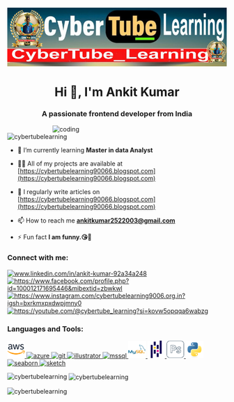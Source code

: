 ![logo](https://github.com/Cybertubelearning/Cybertubelearning/blob/main/youtub.jpg)

<h1 align="center">Hi 👋, I'm Ankit Kumar</h1>
<h3 align="center">A passionate frontend developer from India</h3>
<img align="right" alt="coding" width="400" src="https://camo.githubusercontent.com/7de37139d0b4c1ce40865e799b446c0e963a3dd8fb68d239707237c40604fa3d/68747470733a2f2f63646e2e6472696262626c652e636f6d2f75736572732f3733303730332f73637265656e73686f74732f363538313234332f6176656e746f2e676966">


<p align="left"> <img src="https://komarev.com/ghpvc/?username=cybertubelearning&label=Profile%20views&color=0e75b6&style=flat" alt="cybertubelearning" /> </p>

- 🌱 I’m currently learning **Master in data Analyst**

- 👨‍💻 All of my projects are available at [https://cybertubelearning90066.blogspot.com](https://cybertubelearning90066.blogspot.com)

- 📝 I regularly write articles on [https://cybertubelearning90066.blogspot.com](https://cybertubelearning90066.blogspot.com)

- 📫 How to reach me **ankitkumar2522003@gmail.com**

- ⚡ Fun fact **I am funny.😘🥰**

<h3 align="left">Connect with me:</h3>
<p align="left">
<a href="https://linkedin.com/in/www.linkedin.com/in/ankit-kumar-92a34a248" target="blank"><img align="center" src="https://raw.githubusercontent.com/rahuldkjain/github-profile-readme-generator/master/src/images/icons/Social/linked-in-alt.svg" alt="www.linkedin.com/in/ankit-kumar-92a34a248" height="30" width="40" /></a>
<a href="https://fb.com/https://www.facebook.com/profile.php?id=100012171695446&mibextid=zbwkwl" target="blank"><img align="center" src="https://raw.githubusercontent.com/rahuldkjain/github-profile-readme-generator/master/src/images/icons/Social/facebook.svg" alt="https://www.facebook.com/profile.php?id=100012171695446&mibextid=zbwkwl" height="30" width="40" /></a>
<a href="https://instagram.com/https://www.instagram.com/cybertubelearning9006.org.in?igsh=bxrkmxpxdwpjmny0" target="blank"><img align="center" src="https://raw.githubusercontent.com/rahuldkjain/github-profile-readme-generator/master/src/images/icons/Social/instagram.svg" alt="https://www.instagram.com/cybertubelearning9006.org.in?igsh=bxrkmxpxdwpjmny0" height="30" width="40" /></a>
<a href="https://www.youtube.com/c/https://youtube.com/@cybertube_learning?si=kovw5opqqa6wabzg" target="blank"><img align="center" src="https://raw.githubusercontent.com/rahuldkjain/github-profile-readme-generator/master/src/images/icons/Social/youtube.svg" alt="https://youtube.com/@cybertube_learning?si=kovw5opqqa6wabzg" height="30" width="40" /></a>
</p>

<h3 align="left">Languages and Tools:</h3>
<p align="left"> <a href="https://aws.amazon.com" target="_blank" rel="noreferrer"> <img src="https://raw.githubusercontent.com/devicons/devicon/master/icons/amazonwebservices/amazonwebservices-original-wordmark.svg" alt="aws" width="40" height="40"/> </a> <a href="https://azure.microsoft.com/en-in/" target="_blank" rel="noreferrer"> <img src="https://www.vectorlogo.zone/logos/microsoft_azure/microsoft_azure-icon.svg" alt="azure" width="40" height="40"/> </a> <a href="https://git-scm.com/" target="_blank" rel="noreferrer"> <img src="https://www.vectorlogo.zone/logos/git-scm/git-scm-icon.svg" alt="git" width="40" height="40"/> </a> <a href="https://www.adobe.com/in/products/illustrator.html" target="_blank" rel="noreferrer"> <img src="https://www.vectorlogo.zone/logos/adobe_illustrator/adobe_illustrator-icon.svg" alt="illustrator" width="40" height="40"/> </a> <a href="https://www.microsoft.com/en-us/sql-server" target="_blank" rel="noreferrer"> <img src="https://www.svgrepo.com/show/303229/microsoft-sql-server-logo.svg" alt="mssql" width="40" height="40"/> </a> <a href="https://www.mysql.com/" target="_blank" rel="noreferrer"> <img src="https://raw.githubusercontent.com/devicons/devicon/master/icons/mysql/mysql-original-wordmark.svg" alt="mysql" width="40" height="40"/> </a> <a href="https://pandas.pydata.org/" target="_blank" rel="noreferrer"> <img src="https://raw.githubusercontent.com/devicons/devicon/2ae2a900d2f041da66e950e4d48052658d850630/icons/pandas/pandas-original.svg" alt="pandas" width="40" height="40"/> </a> <a href="https://www.photoshop.com/en" target="_blank" rel="noreferrer"> <img src="https://raw.githubusercontent.com/devicons/devicon/master/icons/photoshop/photoshop-line.svg" alt="photoshop" width="40" height="40"/> </a> <a href="https://www.python.org" target="_blank" rel="noreferrer"> <img src="https://raw.githubusercontent.com/devicons/devicon/master/icons/python/python-original.svg" alt="python" width="40" height="40"/> </a> <a href="https://seaborn.pydata.org/" target="_blank" rel="noreferrer"> <img src="https://seaborn.pydata.org/_images/logo-mark-lightbg.svg" alt="seaborn" width="40" height="40"/> </a> <a href="https://www.sketch.com/" target="_blank" rel="noreferrer"> <img src="https://www.vectorlogo.zone/logos/sketchapp/sketchapp-icon.svg" alt="sketch" width="40" height="40"/> </a> </p>

<p><img align="left" src="https://github-readme-stats.vercel.app/api/top-langs?username=cybertubelearning&show_icons=true&locale=en&layout=compact" alt="cybertubelearning" /></p>

<p>&nbsp;<img align="center" src="https://github-readme-stats.vercel.app/api?username=cybertubelearning&show_icons=true&locale=en" alt="cybertubelearning" /></p>

<p><img align="center" src="https://github-readme-streak-stats.herokuapp.com/?user=cybertubelearning&" alt="cybertubelearning" /></p>
